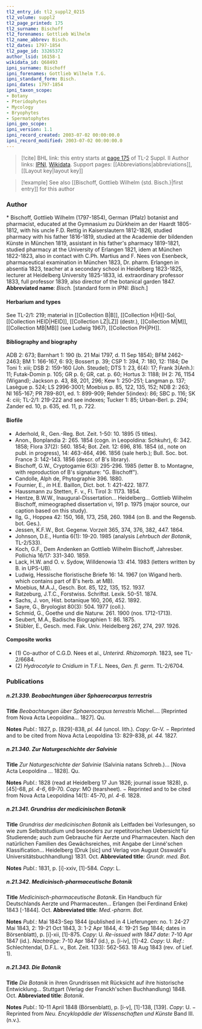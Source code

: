 ```yaml
---
tl2_entry_id: tl2_suppl2_0215
tl2_volume: suppl2
tl2_page_printed: 175
tl2_surname: Bischoff
tl2_forenames: Gottlieb Wilhelm
tl2_name_abbrev: Bisch.
tl2_dates: 1797-1854
tl2_page_id: 33265372
author_lsid: 16158-1
wikidata_id: Q68493
ipni_surname: Bischoff
ipni_forenames: Gottlieb Wilhelm T.G.
ipni_standard_form: Bisch.
ipni_dates: 1797-1854
ipni_taxon_scope: 
- Botany
- Pteridophytes
- Mycology
- Bryophytes
- Spermatophytes
ipni_geo_scope: 
ipni_version: 1.1
ipni_record_created: 2003-07-02 00:00:00.0
ipni_record_modified: 2003-07-02 00:00:00.0
---
```


> [!cite] BHL link: this entry starts at [page 175](https://www.biodiversitylibrary.org/page/33265372) of TL-2 Suppl. II
> Author links: [IPNI](https://www.ipni.org/a/16158-1), [Wikidata](https://www.wikidata.org/wiki/Q68493). Support pages: [[Abbreviations|abbreviations]], [[Layout key|layout key]]

> [!example] See also [[Bischoff, Gottlieb Wilhelm {std. Bisch.}|first entry]] for this author

### Author

\* Bischoff, Gottlieb Wilhelm (1797-1854), German (Pfalz) botanist and pharmacist, educated at the Gymnasium zu Dürkheim an der Haardt 1805-1812, with his uncle F.D. Rettig in Kaiserslautern 1812-1826, studied pharmacy with his father 1816-1819, studied at the Academie der bildenden Künste in München 1819, assistant in his father's pharmacy 1819-1821, studied pharmacy at the University of Erlangen 1821, idem at München 1822-1823, also in contact with C.Ph. Martius and F. Nees von Esenbeck, pharmaceutical examination in München 1823, Dr. pharm. Erlangen in absentia 1823, teacher at a secondary school in Heidelberg 1823-1825, lecturer at Heidelberg University 1825-1833, id. extraordinary professor 1833, full professor 1839, also director of the botanical garden 1847. 
**Abbreviated name**: *Bisch.* \[standard form in IPNI: *Bisch.*\]

#### Herbarium and types

See TL-2/1: 219; material in [[Collection B|B]], [[Collection H|H]]-Sol, [[Collection HEID|HEID]], [[Collection LZ|LZ]] (destr.), [[Collection M|M]], [[Collection MB|MB]] (see Ludwig 1967), [[Collection PH|PH]].

#### Bibliography and biography

ADB 2: 673; Barnhart 1: 190 (b. 21 Mai 1797, d. 11 Sep 1854); BFM 2462-2463; BM 1: 166-167, 6: 93; Bossert p. 39; CSP 1: 394, 7: 180, 12: 1184; De Toni 1: xiii; DSB 2: 159-160 (Joh. Steudel); DTS 1: 23, 6(4): 17; Frank 3(Anh.): 11; Futak-Domin p. 105; GR p. 6; GR, cat. p. 60; Hortus 3: 1188; IH 2: 76, 1154 (Wigand); Jackson p. 43, 88, 201, 296; Kew 1: 250-251; Langman p. 137; Lasègue p. 524; LS 2996-3001; Moebius p. 85, 122, 135, 152; NDB 2: 263; NI 165-167; PR 789-801, ed. 1: 899-909; Rehder 5(index): 86; SBC p. 116; SK 4: ciii; TL-2/1: 219-222 and see indexes; Tucker 1: 85; Urban-Berl. p. 294; Zander ed. 10, p. 635, ed. 11, p. 722.

#### Biofile

- Aderhold, R., Gen.-Reg. Bot. Zeit. 1-50: 10. 1895 (5 titles).
- Anon., Bonplandia 2: 265. 1854 (cogn. in Leopoldina: Schkuhr), 6: 342. 1858; Flora 37(2): 560. 1854; Bot. Zeit. 12: 696, 816. 1854 (d., note on publ. in progress), 14: 463-464, 496. 1856 (sale herb.); Bull. Soc. bot. France 3: 142-143. 1856 (descr. of B's library).
- Bischoff, G.W., Cryptogamie 6(3): 295-296. 1985 (letter B. to Montagne, with reproduction of B's signature: "G. Bischoff").
- Candolle, Alph de, Phytographie 396. 1880.
- Fournier, E., *in* H.E. Baillon, Dict. bot. 1: 421-422. 1877.
- Haussmann zu Stetten, F. v., Fl. Tirol 3: 1173. 1854.
- Hentze, B.W.W., Inaugural-Dissertation... Heidelberg... Gottlieb Wilhelm Bischoff, mimeographed dissertation vi, 191 p. 1975 (major source, our caption based on this study).
- Ilg, G., Hoppea 42: 150, 168, 173, 258, 260. 1984 (on B. and the Regensb. bot. Ges.).
- Jessen, K.F.W., Bot. Gegenw. Vorzeit 365, 374, 376, 382, 447. 1864.
- Johnson, D.E., Huntia 6(1): 19-20. 1985 (analysis *Lehrbuch der Botanik*, TL-2/533).
- Koch, G.F., Dem Andenken an Gottlieb Wilhelm Bischoff, Jahresber. Pollichia 16/17: 331-340. 1859.
- Lack, H.W. and O. v. Sydow, Willdenowia 13: 414. 1983 (letters written by B. in UPS-UB).
- Ludwig, Hessische floristische Briefe 16: 14. 1967 (on Wigand herb. which contains part of B's herb. at MB).
- Moebius, M.A.J., Gesch. Bot. 85, 122, 135, 152. 1937.
- Ratzeburg, J.T.C., Forstwiss. Schriftst. Lexik. 50-51. 1874.
- Sachs, J. von, Hist. botanique 160, 206, 452. 1892.
- Sayre, G., Bryologist 80(3): 504. 1977 (coll.).
- Schmid, G., Goethe und die Naturw. 261. 1900 (nos. 1712-1713).
- Seubert, M.A., Badische Biographien 1: 86. 1875.
- Stübler, E., Gesch. med. Fak. Univ. Heidelberg 267, 274, 297. 1926.

#### Composite works

- (1) Co-author of C.G.D. Nees et al., *Unterird. Rhizomorph.* 1823, see TL-2/6684.
- (2) *Hydrocotyle to Cnidium* in T.F.L. Nees, *Gen. fl. germ.* TL-2/6704.

### Publications

##### n.21.339. Beobachtungen über Sphaerocarpus terrestris

**Title**
*Beobachtungen über Sphaerocarpus terrestris* Michel.... \[Reprinted from Nova Acta Leopoldina... 1827\]. Qu.

**Notes**
*Publ*.: 1827, p. \[829\]-838, *pl. 44* (uncol. lith.). *Copy*: Gr-V. − Reprinted and to be cited from Nova Acta Leopoldina 13: 829-838, *pl. 44.* 1827.

##### n.21.340. Zur Naturgeschichte der Salvinie

**Title**
*Zur Naturgeschichte der Salvinie* (Salvinia natans Schreb.)... \[Nova Acta Leopoldina ... 1828\]. Qu.

**Notes**
*Publ*.: 1828 (read at Heidelberg 17 Jun 1826; journal issue 1828), p. \[45\]-68, *pl. 4-6*, 69-70.
*Copy*: MO (tearsheet). − Reprinted and to be cited from Nova Acta Leopoldina 14(1): 45-70, *pl. 4-6.* 1828.

##### n.21.341. Grundriss der medicinischen Botanik

**Title**
*Grundriss der medicinischen Botanik* als Leitfaden bei Vorlesungen, so wie zum Selbststudium und besonders zur repetitorischen Uebersicht für Studierende; auch zum Gebrauche für Aerzte und Pharmaceuten. Nach den natürlichen Familien des Gewächsreiches, mit Angabe der Linné'schen Klassification... Heidelberg (Druk \[sic\] und Verlag von August Osswald's Universitätsbuchhandlung) 1831. Oct.
**Abbreviated title**: *Grundr. med. Bot.*

**Notes**
*Publ*.: 1831, p. \[i\]-xxiv, \[1\]-584. *Copy*: L.

##### n.21.342. Medicinisch-pharmaceutische Botanik

**Title**
*Medicinisch-pharmaceutische Botanik*. Ein Handbuch für Deutschlands Aerzte und Pharmaceuten... Erlangen (bei Ferdinand Enke) 1843 \[-1844\]. Oct.
**Abbreviated title**: *Med.-pharm. Bot.*

**Notes**
*Publ*.: Mai 1843-Sep 1844 (published in 4 Lieferungen: no. 1: 24-27 Mai 1843, 2: 19-21 Oct 1843, 3: 1-2 Apr 1844, 4: 19-21 Sep 1844; dates in Börsenblatt), p. \[i\]-xii, \[1\]-875. *Copy*: U.
*Re-issued with 1847 date*: 7-10 Apr 1847 (id.).
*Nachträge*: 7-10 Apr 1847 (id.), p. \[i-iv\], \[1\]-42. *Copy*: U.
*Ref*.: Schlechtendal, D.F.L. v., Bot. Zeit. 1(33): 562-563. 18 Aug 1843 (rev. of Lief. 1).

##### n.21.343. Die Botanik

**Title**
*Die Botanik* in ihren Grundrissen mit Rücksicht auf ihre historische Entwicklung... Stuttgart (Verlag der Franckh'schen Buchhandlung) 1848. Oct.
**Abbreviated title**: *Botanik*.

**Notes**
*Publ*.: 10-11 April 1848 (Börsenblatt), p. \[i-v\], \[1\]-138, \[139\]. *Copy*: U. − Reprinted from *Neu. Encyklopädie der Wissenschaften und Künste* Band III. (n.v.).

